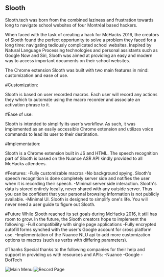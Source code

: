 ## Slooth 

Slooth.tech was born from the combined laziness and frustration towards long to navigate school websites of four Montréal based hackers.

When faced with the task of creating a hack for McHacks 2016, the creators of Slooth found the perfect opportunity to solve a problem they faced for a long time: navigating tediously complicated school websites.
Inspired by Natural Language Processing technologies and personal assistants such as Google Now and Siri, Slooth was aimed at providing an easy and modern way to access important documents on their school websites.

The Chrome extension Slooth was built with two main features in mind: customization and ease of use.

#Customization:

Slooth is based on user recorded macros. Each user will record any actions they which to automate using the macro recorder and associate an activation phrase to it.

#Ease of use:

Slooth is intended to simplify its user's workflow. As such, it was implemented as an easily accessible Chrome extension and utilizes voice commands to lead its user to their destination.

#Implementation:

Slooth is a Chrome extension built in JS and HTML.
The speech recognition part of Slooth is based on the Nuance ASR API kindly provided to all McHacks attendees.

#Features:
-Fully customizable macros
-No background spying. Slooth's speech recognition is done completely server side and notifies the user when it is recording their speech.
-Minimal server side interaction. Slooth's data is stored entirely locally, never shared with any outside server. Thus you can be confident that your personal browsing information is not publicly available.
-Minimal UI. Slooth is designed to simplify one's life. You will never need a user guide to figure out Slooth.

#Future 
While Slooth reached its set goals during McHacks 2016, it still has room to grow.
In the future, the Slooth creators hope to implement the following:
-Full compatibility with single page applications
-Fully encrypted autofill forms synched with the user's Google account for cross platform use.
-Implementation of the Nuance NLU api to add more customization options to macros (such as verbs with differing parameters).

#Thanks
Special thanks to the following companies for their help and support in providing us with resources and APIs:
-Nuance
-Google
-DotTech


![Main Menu](http://www.nodynotes.com/demo_imgs/slooth_main.jpg)
![Record Page](http://www.nodynotes.com/demo_imgs/slooth_record.jpg)
